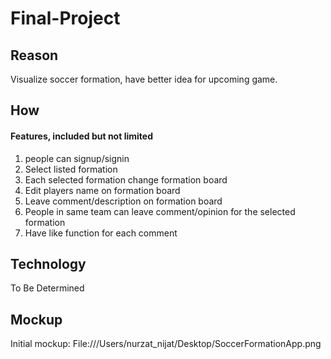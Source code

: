 # Final-Project

## Reason
Visualize soccer formation, have better idea for upcoming game.

## How
#### Features, included but not limited
1. people can signup/signin
2. Select listed formation
3. Each selected formation change formation board 
4. Edit players name on formation board
5. Leave comment/description on formation board
6. People in same team can leave comment/opinion for the selected formation
7. Have like function for each comment

## Technology
To Be Determined

## Mockup
Initial mockup: File:///Users/nurzat_nijat/Desktop/SoccerFormationApp.png
